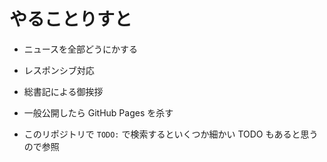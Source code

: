 # やることりすと

- ニュースを全部どうにかする
- レスポンシブ対応
- 総書記による御挨拶
- 一般公開したら GitHub Pages を杀す

- このリポジトリで `TODO:` で検索するといくつか細かい TODO もあると思うので参照
